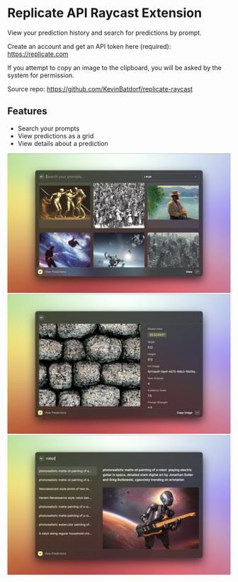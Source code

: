 # Replicate API Raycast Extension

View your prediction history and search for predictions by prompt.

Create an account and get an API token here (required): https://replicate.com

If you attempt to copy an image to the clipboard, you will be asked by the system for permission.

Source repo: https://github.com/KevinBatdorf/replicate-raycast

## Features

- Search your prompts
- View predictions as a grid
- View details about a prediction

<img src="metadata/replicate-1.png" />
<img src="metadata/replicate-2.png" />
<img src="metadata/replicate-3.png" />
